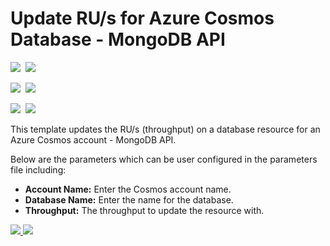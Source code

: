 # Update RU/s for Azure Cosmos Database - MongoDB API

<IMG SRC="https://azbotstorage.blob.core.windows.net/badges/101-cosmosdb-mongodb-database-ru-update/PublicLastTestDate.svg" />&nbsp;
<IMG SRC="https://azbotstorage.blob.core.windows.net/badges/101-cosmosdb-mongodb-database-ru-update/PublicDeployment.svg" />&nbsp;

<IMG SRC="https://azbotstorage.blob.core.windows.net/badges/101-cosmosdb-mongodb-database-ru-update/FairfaxLastTestDate.svg" />&nbsp;
<IMG SRC="https://azbotstorage.blob.core.windows.net/badges/101-cosmosdb-mongodb-database-ru-update/FairfaxDeployment.svg" />&nbsp;

<IMG SRC="https://azbotstorage.blob.core.windows.net/badges/101-cosmosdb-mongodb-database-ru-update/BestPracticeResult.svg" />&nbsp;
<IMG SRC="https://azbotstorage.blob.core.windows.net/badges/101-cosmosdb-mongodb-database-ru-update/CredScanResult.svg" />&nbsp;

This template updates the RU/s (throughput) on a database resource for an Azure Cosmos account - MongoDB API.

Below are the parameters which can be user configured in the parameters file including:

- **Account Name:** Enter the Cosmos account name.
- **Database Name:** Enter the name for the database.
- **Throughput:** The throughput to update the resource with.

<a href="https://portal.azure.com/#create/Microsoft.Template/uri/https%3A%2F%2Fraw.githubusercontent.com%2FAzure%2Fazure-quickstart-templates%2Fmaster%2F101-cosmosdb-mongodb-database-ru-update%2Fazuredeploy.json" target="_blank">
    <img src="http://azuredeploy.net/deploybutton.png"/>
</a>
<a href="http://armviz.io/#/?load=https%3A%2F%2Fraw.githubusercontent.com%2FAzure%2Fazure-quickstart-templates%2Fmaster%2F101-cosmosdb-mongodb-database-ru-update%2Fazuredeploy.json" target="_blank">
    <img src="http://armviz.io/visualizebutton.png"/>
</a>
